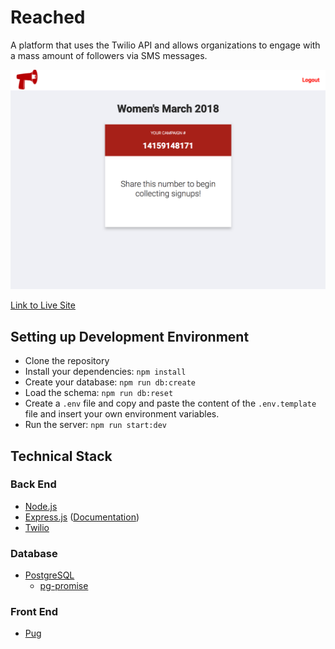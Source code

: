 # Reached

A platform that uses the Twilio API and allows organizations to engage with a mass amount of followers via SMS messages.


![Reached_screenshot](public/images/Reached_screenshot.png)

[Link to Live Site](https://reached.herokuapp.com/)

## Setting up Development Environment

- Clone the repository
- Install your dependencies: `npm install`
- Create your database: `npm run db:create`
- Load the schema: `npm run db:reset`
- Create a `.env` file and copy and paste the content of the `.env.template` file and insert your own environment variables.
- Run the server: `npm run start:dev`

## Technical Stack

### Back End
* [Node.js](https://nodejs.org/en/)
* [Express.js](https://expressjs.com/) ([Documentation](https://expressjs.com/en/4x/api.html))
* [Twilio](https://www.twilio.com/docs/api?filter-product=sms)

### Database
* [PostgreSQL](https://www.postgresql.org/)
  * [pg-promise](https://github.com/vitaly-t/pg-promise)

### Front End
* [Pug](https://github.com/pugjs/pug)
